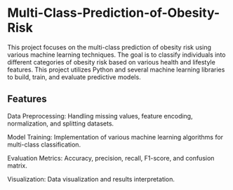 # Multi-Class-Prediction-of-Obesity-Risk
This project focuses on the multi-class prediction of obesity risk using various machine learning techniques. The goal is to classify individuals into different categories of obesity risk based on various health and lifestyle features. This project utilizes Python and several machine learning libraries to build, train, and evaluate predictive models.

## Features

Data Preprocessing: Handling missing values, feature encoding, normalization, and splitting datasets.

Model Training: Implementation of various machine learning algorithms for multi-class classification.

Evaluation Metrics: Accuracy, precision, recall, F1-score, and confusion matrix.

Visualization: Data visualization and results interpretation.
